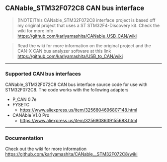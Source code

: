 ## CANable_STM32F072C8 CAN bus interface
> [!NOTE]This CANable_STM32F072C8 interface project is based off my original project that uses a ST STM32F4-Discovery kit. Check the wiki for more info https://github.com/karlyamashita/CANable_USB_CAN/wiki

> Read the wiki for more information on the original project and the CAN-X CAN bus analyzer software at this link https://github.com/karlyamashita/USB_to_CAN/wiki

---
### Supported CAN bus interfaces
CANable_STM32F072C8 CAN bus interface source code for use with STM32F072C8. The code works with the following adapters
* P_CAN 0.7e
* FYSETC
    * https://www.aliexpress.us/item/3256804696807148.html
* CANAble V1.0 Pro
    * https://www.aliexpress.us/item/3256808639155688.html

---
### Documentation
Check out the wiki for more information https://github.com/karlyamashita/CANable__STM32F072C8/wiki


